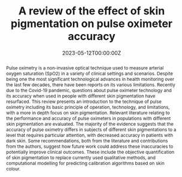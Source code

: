 ---
title: "A review of the effect of skin pigmentation on pulse oximeter accuracy"

# Authors
# If you created a profile for a user (e.g. the default `admin` user), write the username (folder name) here 
# and it will be replaced with their full name and linked to their profile.
authors:
- Raghda Al-Halawani
- admin
- Meha Qassem
- Panicos Kyriacou

date: "2023-05-12T00:00:00Z"
doi: "10.1088/1361-6579/acd51a"

# Schedule page publish date (NOT publication's date).
publishDate: "2017-01-01T00:00:00Z"

# Publication type.
# Legend: 0 = Uncategorized; 1 = Conference paper; 2 = Journal article;
# 3 = Preprint / Working Paper; 4 = Report; 5 = Book; 6 = Book section;
# 7 = Thesis; 8 = Patent
publication_types: ["2"]

# Publication name and optional abbreviated publication name.
publication: In *Physiological Measurement*
publication_short: In *Phys Meas*

abstract: Pulse oximetry is a non-invasive optical technique used to measure arterial oxygen saturation (SpO2) in a variety of clinical settings and scenarios. Despite being one the most significant technological advances in health monitoring over the last few decades, there have been reports on its various limitations. Recently due to the Covid-19 pandemic, questions about pulse oximeter technology and its accuracy when used in people with different skin pigmentation have resurfaced. This review presents an introduction to the technique of pulse oximetry including its basic principle of operation, technology, and limitations, with a more in depth focus on skin pigmentation. Relevant literature relating to the performance and accuracy of pulse oximeters in populations with different skin pigmentation are evaluated. The majority of the evidence suggests that the accuracy of pulse oximetry differs in subjects of different skin pigmentations to a level that requires particular attention, with decreased accuracy in patients with dark skin. Some recommendations, both from the literature and contributions from the authors, suggest how future work could address these inaccuracies to potentially improve clinical outcomes. These include the objective quantification of skin pigmentation to replace currently used qualitative methods, and computational modelling for predicting calibration algorithms based on skin colour.

# Summary. An optional shortened abstract.
summary: A review of the impact of skin pigmentation on the accuracy of pulse oximetry, with recommendations for future developments.

tags:
- pulse oximetry

# Display this page in the Featured widget?
featured: true

# Custom links (uncomment lines below)
links:

url_pdf: 'https://iopscience.iop.org/article/10.1088/1361-6579/acd51a/pdf'

# Featured image
# To use, add an image named `featured.jpg/png` to your page's folder. 
image:
  caption: 'Image credit: [**R. Al-Halawani et al.**](https://doi.org/10.1088/1361-6579/acd51a) ([CC BY 4.0](https://creativecommons.org/licenses/by/4.0/))'
  focal_point: ""
  preview_only: false

# Associated Projects (optional).
#   Associate this publication with one or more of your projects.
#   Simply enter your project's folder or file name without extension.
#   E.g. `internal-project` references `content/project/internal-project/index.md`.
#   Otherwise, set `projects: []`.
projects:
- understanding ppg

---